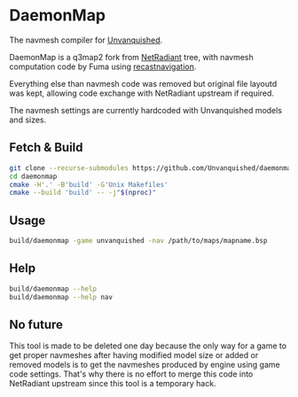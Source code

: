 DaemonMap
=========

The navmesh compiler for [Unvanquished](https://www.unvanquished.net/).

DaemonMap is a q3map2 fork from [NetRadiant](https://gitlab.com/xonotic/netradiant) tree, with navmesh computation
code by Fuma using [recastnavigation](https://github.com/recastnavigation/recastnavigation).

Everything else than navmesh code was removed but original file layoutd was
kept, allowing code exchange with NetRadiant upstream if required.

The navmesh settings are currently hardcoded with Unvanquished models and sizes.

Fetch & Build
-------------

```sh
git clone --recurse-submodules https://github.com/Unvanquished/daemonmap.git
cd daemonmap
cmake -H'.' -B'build' -G'Unix Makefiles'
cmake --build 'build' -- -j"$(nproc)"
```

Usage
-----

```sh
build/daemonmap -game unvanquished -nav /path/to/maps/mapname.bsp
```

Help
----

```sh
build/daemonmap --help
build/daemonmap --help nav
```

No future
---------

This tool is made to be deleted one day because the only way for a game
to get proper navmeshes after having modified model size or added or
removed models is to get the navmeshes produced by engine using game code
settings. That's why there is no effort to merge this code into
NetRadiant upstream since this tool is a temporary hack.
